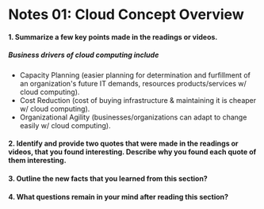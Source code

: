 # Notes 01: Cloud Concept Overview

#### 1. Summarize a few key points made in the readings or videos.
##### Business drivers of cloud computing include 
- Capacity Planning (easier planning for determination and furfillment of an organization's future IT demands, resources products/services w/ cloud computing).
- Cost Reduction (cost of buying infrastructure & maintaining it is cheaper w/ cloud computing).
- Organizational Agility (businesses/organizations can adapt to change easily w/ cloud computing).

#### 2. Identify and provide two quotes that were made in the readings or videos, that you found interesting. Describe why you found each quote of them interesting.

#### 3. Outline the new facts that you learned from this section?

#### 4. What questions remain in your mind after reading this section?
